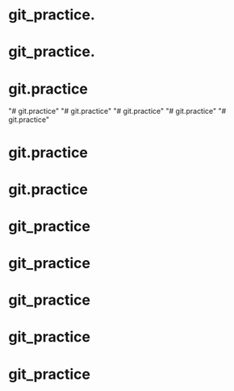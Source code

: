 # git_practice.
# git_practice.
# git.practice
"# git.practice" 
"# git.practice" 
"# git.practice" 
"# git.practice" 
"# git.practice" 
# git.practice
# git.practice
# git_practice
# git_practice
# git_practice
# git_practice
# git_practice
